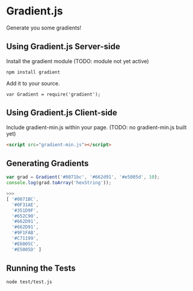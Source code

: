 
Gradient.js
===========

Generate you some gradients!

Using Gradient.js Server-side
---------------------------
Install the gradient module (TODO: module not yet active)
```
npm install gradient
```
Add it to your source.
```
var Gradient = require('gradient');
```

Using Gradient.js Client-side
---------------------------
Include gradient-min.js within your page. (TODO: no gradient-min.js built yet)
```html
<script src="gradient-min.js"></script>
```

Generating Gradients
--------------------

```javascript
var grad = Gradient('#0071bc', '#662d91', '#e5005d', 10);
console.log(grad.toArray('hexString'));

>>>
[ '#0071BC',
  '#0F31AE',
  '#351D9F',
  '#652C90',
  '#662D91',
  '#662D91',
  '#9F1FAB',
  '#C71199',
  '#E6005C',
  '#E5005D' ]
```

Running the Tests
--------------------
```
node test/test.js
```

